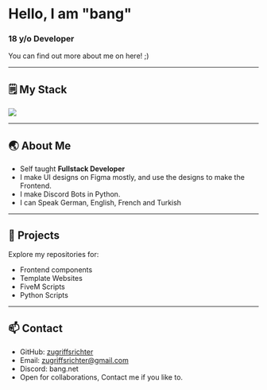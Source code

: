 # Hello, I am "bang"

### 18 y/o Developer

You can find out more about me on here! ;)

---

## 🗒️ My Stack

<p align="left">
  <img src="https://skillicons.dev/icons?i=html,css,js,lua,python,figma" />
</p>

---

## 🌏 About Me
-  Self taught **Fullstack Developer**
-  I make UI designs on Figma mostly, and use the designs to make the Frontend.
-  I make Discord Bots in Python.
-  I can Speak German, English, French and Turkish

---

## 📂 Projects
Explore my repositories for:
- Frontend components
- Template Websites
- FiveM Scripts
- Python Scripts

---

## 📫 Contact
- GitHub: [zugriffsrichter](https://github.com/zugriffsrichter)
- Email: zugriffsrichter@gmail.com
- Discord: bang.net
- Open for collaborations, Contact me if you like to.
